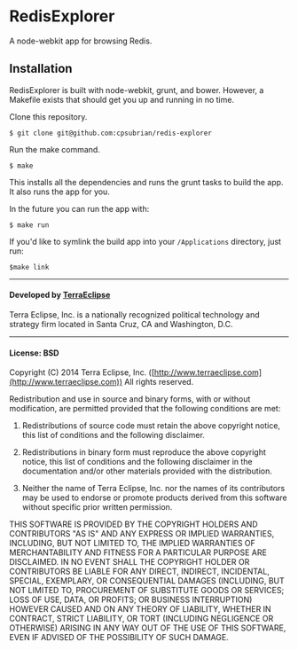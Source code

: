 RedisExplorer
==============

A node-webkit app for browsing Redis.

Installation
------------

RedisExplorer is built with node-webkit, grunt, and bower. However, a Makefile
exists that should get you up and running in no time.

Clone this repository.
```
$ git clone git@github.com:cpsubrian/redis-explorer
```

Run the make command.
```
$ make
```

This installs all the dependencies and runs the grunt tasks to build the app.
It also runs the app for you.

In the future you can run the app with:
```
$ make run
```

If you'd like to symlink the build app into your `/Applications` directory, just run:
```
$make link
```

- - -

#### Developed by [TerraEclipse](https://github.com/TerraEclipse)

Terra Eclipse, Inc. is a nationally recognized political technology and
strategy firm located in Santa Cruz, CA and Washington, D.C.

- - -

#### License: BSD
Copyright (C) 2014 Terra Eclipse, Inc. ([http://www.terraeclipse.com](http://www.terraeclipse.com))
All rights reserved.

Redistribution and use in source and binary forms, with or without modification,
are permitted provided that the following conditions are met:

1. Redistributions of source code must retain the above copyright notice, this list of conditions and the following disclaimer.

2. Redistributions in binary form must reproduce the above copyright notice, this list of conditions and the following disclaimer in the documentation and/or other materials provided with the distribution.

3. Neither the name of Terra Eclipse, Inc. nor the names of its contributors may be used to endorse or promote products derived from this software without specific prior written permission.

THIS SOFTWARE IS PROVIDED BY THE COPYRIGHT HOLDERS AND CONTRIBUTORS &quot;AS IS&quot; AND
ANY EXPRESS OR IMPLIED WARRANTIES, INCLUDING, BUT NOT LIMITED TO, THE IMPLIED
WARRANTIES OF MERCHANTABILITY AND FITNESS FOR A PARTICULAR PURPOSE ARE
DISCLAIMED. IN NO EVENT SHALL THE COPYRIGHT HOLDER OR CONTRIBUTORS BE LIABLE FOR
ANY DIRECT, INDIRECT, INCIDENTAL, SPECIAL, EXEMPLARY, OR CONSEQUENTIAL DAMAGES
(INCLUDING, BUT NOT LIMITED TO, PROCUREMENT OF SUBSTITUTE GOODS OR SERVICES;
LOSS OF USE, DATA, OR PROFITS; OR BUSINESS INTERRUPTION) HOWEVER CAUSED AND ON
ANY THEORY OF LIABILITY, WHETHER IN CONTRACT, STRICT LIABILITY, OR TORT
(INCLUDING NEGLIGENCE OR OTHERWISE) ARISING IN ANY WAY OUT OF THE USE OF THIS
SOFTWARE, EVEN IF ADVISED OF THE POSSIBILITY OF SUCH DAMAGE.
